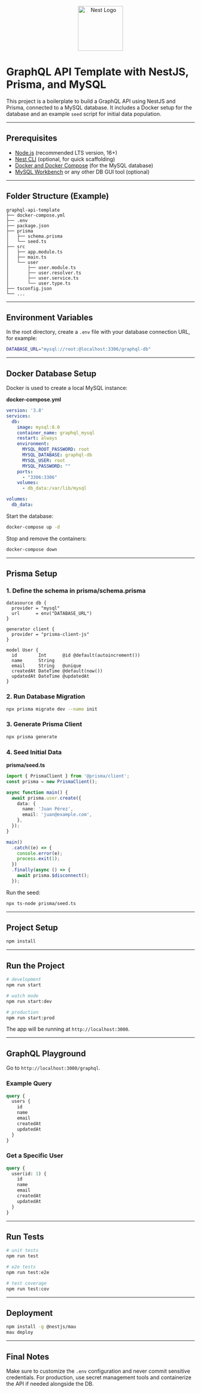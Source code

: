 <p align="center">
  <a href="http://nestjs.com/" target="blank">
    <img src="https://nestjs.com/img/logo-small.svg" width="120" alt="Nest Logo" />
  </a>
</p>

# GraphQL API Template with NestJS, Prisma, and MySQL

This project is a boilerplate to build a GraphQL API using NestJS and Prisma, connected to a MySQL database. It includes a Docker setup for the database and an example `seed` script for initial data population.

---

## Prerequisites

- [Node.js](https://nodejs.org/en/) (recommended LTS version, 16+)
- [Nest CLI](https://docs.nestjs.com/cli/overview) (optional, for quick scaffolding)
- [Docker and Docker Compose](https://docs.docker.com/compose/) (for the MySQL database)
- [MySQL Workbench](https://www.mysql.com/products/workbench/) or any other DB GUI tool (optional)

---

## Folder Structure (Example)

```
graphql-api-template
├── docker-compose.yml
├── .env
├── package.json
├── prisma
│   ├── schema.prisma
│   └── seed.ts
├── src
│   ├── app.module.ts
│   ├── main.ts
│   └── user
│       ├── user.module.ts
│       ├── user.resolver.ts
│       ├── user.service.ts
│       └── user.type.ts
├── tsconfig.json
└── ...
```

---

## Environment Variables

In the root directory, create a `.env` file with your database connection URL, for example:

```bash
DATABASE_URL="mysql://root:@localhost:3306/graphql-db"
```

---

## Docker Database Setup

Docker is used to create a local MySQL instance:

**docker-compose.yml**
```yaml
version: '3.8'
services:
  db:
    image: mysql:8.0
    container_name: graphql_mysql
    restart: always
    environment:
      MYSQL_ROOT_PASSWORD: root
      MYSQL_DATABASE: graphql-db
      MYSQL_USER: root
      MYSQL_PASSWORD: ""
    ports:
      - "3306:3306"
    volumes:
      - db_data:/var/lib/mysql

volumes:
  db_data:
```

Start the database:

```bash
docker-compose up -d
```

Stop and remove the containers:

```bash
docker-compose down
```

---

## Prisma Setup

### 1. Define the schema in prisma/schema.prisma

```prisma
datasource db {
  provider = "mysql"
  url      = env("DATABASE_URL")
}

generator client {
  provider = "prisma-client-js"
}

model User {
  id        Int      @id @default(autoincrement())
  name      String
  email     String   @unique
  createdAt DateTime @default(now())
  updatedAt DateTime @updatedAt
}
```

### 2. Run Database Migration

```bash
npx prisma migrate dev --name init
```

### 3. Generate Prisma Client

```bash
npx prisma generate
```

### 4. Seed Initial Data

**prisma/seed.ts**
```ts
import { PrismaClient } from '@prisma/client';
const prisma = new PrismaClient();

async function main() {
  await prisma.user.create({
    data: {
      name: 'Juan Pérez',
      email: 'juan@example.com',
    },
  });
}

main()
  .catch((e) => {
    console.error(e);
    process.exit(1);
  })
  .finally(async () => {
    await prisma.$disconnect();
  });
```

Run the seed:

```bash
npx ts-node prisma/seed.ts
```

---

## Project Setup

```bash
npm install
```

---

## Run the Project

```bash
# development
npm run start

# watch mode
npm run start:dev

# production
npm run start:prod
```

The app will be running at `http://localhost:3000`.

---

## GraphQL Playground

Go to `http://localhost:3000/graphql`.

### Example Query

```graphql
query {
  users {
    id
    name
    email
    createdAt
    updatedAt
  }
}
```

### Get a Specific User

```graphql
query {
  user(id: 1) {
    id
    name
    email
    createdAt
    updatedAt
  }
}
```

---

## Run Tests

```bash
# unit tests
npm run test

# e2e tests
npm run test:e2e

# test coverage
npm run test:cov
```

---

## Deployment

```bash
npm install -g @nestjs/mau
mau deploy
```

---

## Final Notes

Make sure to customize the `.env` configuration and never commit sensitive credentials. For production, use secret management tools and containerize the API if needed alongside the DB.
